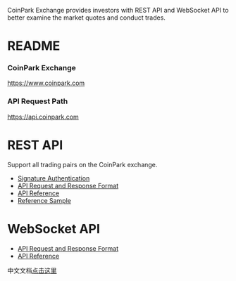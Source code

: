 CoinPark Exchange provides investors with REST API and WebSocket API to better examine the market quotes and conduct trades.
# README
### CoinPark Exchange
https://www.coinpark.com
### API Request Path
https://api.coinpark.com

# REST API
Support all trading pairs on the CoinPark exchange.
* [Signature Authentication](https://github.com/coinparkcc/API_Docs_en/wiki/API_Sign)
* [API Request and Response Format](https://github.com/coinparkcc/API_Docs_en/wiki/Request_Response)
* [API Reference](https://github.com/coinparkcc/API_Docs_en/wiki/API_Reference)
* [Reference Sample](https://github.com/coinparkcc/REST-API-demos)

# WebSocket API
* [API Request and Response Format](https://github.com/coinparkcc/API_Docs_en/wiki/WS_Intro)
* [API Reference](https://github.com/coinparkcc/API_Docs_en/wiki/WS_Reference)


中文文档<a href='https://github.com/coinparkcc/API_Docs'>点击这里</a>
